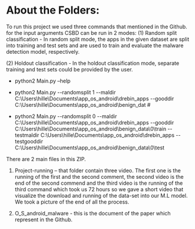 # About the Folders:

To run this project we used three commands that mentioned in the Github.
for the input arguments CSBD can be run in 2 modes: 
(1)	Random split classification - In random split mode, the apps in the given dataset are split into training and test sets and are used to train and evaluate the malware detection model, respectively.

(2)	Holdout classification - In the holdout classification mode, separate training and test sets could be provided by the user. 

-	python2 Main.py –help 

-	python2 Main.py --randomsplit 1 --maldir C:\Users\hille\Documents\app_os_android\drebin_apps --gooddir C:\Users\hille\Documents\app_os_android\benign_dat #


-	python2 Main.py --randomsplit 0 --maldir C:\Users\hille\Documents\app_os_android\drebin_apps --gooddir C:\Users\hille\Documents\app_os_android\benign_data\0\train --testmaldir C:\Users\hille\Documents\app_os_android\drebin_apps --testgooddir C:\Users\hille\Documents\app_os_android\benign_data\0\test

There are 2 main files in this ZIP.
1.	Project-running – that folder contain three video. The first one is the running of the first and the second comment, the second video is the end of the second commend and the third video is the running of the third command which took us 72 hours so we gave a short video that visualize the download and running of the data-set into our M.L model.
We took a picture of the end of all the process.

2.	O_S_android_malware  - this is the document of the paper which represent in the Github. 



